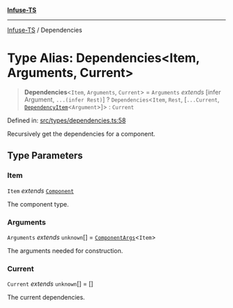 [**Infuse-TS**](../README.md)

***

[Infuse-TS](../README.md) / Dependencies

# Type Alias: Dependencies\<Item, Arguments, Current\>

> **Dependencies**\<`Item`, `Arguments`, `Current`\> = `Arguments` *extends* \[infer Argument, `...(infer Rest)`\] ? `Dependencies`\<`Item`, `Rest`, \[`...Current`, [`DependencyItem`](DependencyItem.md)\<`Argument`\>\]\> : `Current`

Defined in: [src/types/dependencies.ts:58](https://github.com/D-Kay6/Infuse-TS/blob/62073e25b5ddbed6e970ac28f7ccfdc3169d3eec/src/types/dependencies.ts#L58)

Recursively get the dependencies for a component.

## Type Parameters

### Item

`Item` *extends* [`Component`](Component.md)

The component type.

### Arguments

`Arguments` *extends* `unknown`[] = [`ComponentArgs`](ComponentArgs.md)\<`Item`\>

The arguments needed for construction.

### Current

`Current` *extends* `unknown`[] = \[\]

The current dependencies.
